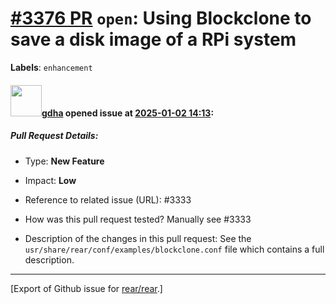 # [\#3376 PR](https://github.com/rear/rear/pull/3376) `open`: Using Blockclone to save a disk image of a RPi system

**Labels**: `enhancement`

#### <img src="https://avatars.githubusercontent.com/u/888633?u=cdaeb31efcc0048d3619651aa18dd4b76e636b21&v=4" width="50">[gdha](https://github.com/gdha) opened issue at [2025-01-02 14:13](https://github.com/rear/rear/pull/3376):

##### Pull Request Details:

-   Type: **New Feature**

-   Impact: **Low**

-   Reference to related issue (URL): \#3333

-   How was this pull request tested? Manually see \#3333

-   Description of the changes in this pull request: See the
    `usr/share/rear/conf/examples/blockclone.conf` file which contains a
    full description.

------------------------------------------------------------------------

\[Export of Github issue for
[rear/rear](https://github.com/rear/rear).\]

